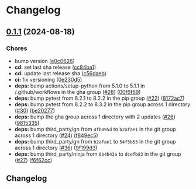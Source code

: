 # Changelog

## [0.1.1](https://github.com/ayushmanchhabra/surf/compare/v0.1.0...v0.1.1) (2024-08-18)


### Chores

* bump version ([e0c0626](https://github.com/ayushmanchhabra/surf/commit/e0c062649b7a7584fdd7ad2a09364266e99c2e7c))
* **cd:** set last sha release ([cc84ba1](https://github.com/ayushmanchhabra/surf/commit/cc84ba17dc8b3d64063d753ef0b084a7933a8feb))
* **cd:** update last release sha ([c56daeb](https://github.com/ayushmanchhabra/surf/commit/c56daeb2f578ca1e576ba73b5cfd04957ef52a4a))
* **ci:** fix versioning ([0e230d5](https://github.com/ayushmanchhabra/surf/commit/0e230d5b6afe357ca0d08a70f0bd6832eae2684d))
* **deps:** bump actions/setup-python from 5.1.0 to 5.1.1 in /.github/workflows in the gha group ([#28](https://github.com/ayushmanchhabra/surf/issues/28)) ([00f6f69](https://github.com/ayushmanchhabra/surf/commit/00f6f6942bcc54a195d4c2e709152ced3f7f4ac7))
* **deps:** bump pytest from 8.2.1 to 8.2.2 in the pip group ([#22](https://github.com/ayushmanchhabra/surf/issues/22)) ([8172ac7](https://github.com/ayushmanchhabra/surf/commit/8172ac7693c1073137848e8bc23f5954cb1d7e45))
* **deps:** bump pytest from 8.2.2 to 8.3.2 in the pip group across 1 directory ([#30](https://github.com/ayushmanchhabra/surf/issues/30)) ([be20277](https://github.com/ayushmanchhabra/surf/commit/be2027707b3a1ac361d5cce2ea06132f412ce764))
* **deps:** bump the gha group across 1 directory with 2 updates ([#26](https://github.com/ayushmanchhabra/surf/issues/26)) ([9815335](https://github.com/ayushmanchhabra/surf/commit/9815335c20214302efdd6cd1dff4092488e5b787))
* **deps:** bump third_party/gn from `4fb095d` to `b2afae1` in the git group across 1 directory ([#24](https://github.com/ayushmanchhabra/surf/issues/24)) ([f849ec5](https://github.com/ayushmanchhabra/surf/commit/f849ec5abb27b4f2662b08a4a79695916d1d41a4))
* **deps:** bump third_party/gn from `b2afae1` to `54f5b53` in the git group across 1 directory ([#36](https://github.com/ayushmanchhabra/surf/issues/36)) ([9f199d3](https://github.com/ayushmanchhabra/surf/commit/9f199d31a7b503eb2e48de7ab1977240fe51f685))
* **deps:** bump third_party/ninja from `0b4b43a` to `dcefb83` in the git group ([#27](https://github.com/ayushmanchhabra/surf/issues/27)) ([f6f62cc](https://github.com/ayushmanchhabra/surf/commit/f6f62cc2c7f79a970130b9b1182ee71226f005ec))

## Changelog
